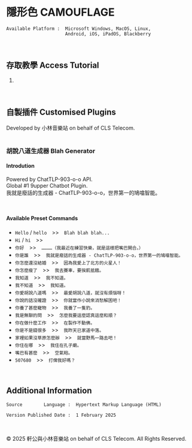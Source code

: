 # 隱形色 CAMOUFLAGE

    Available Platform :  Microsoft Windows, MacOS, Linux, 
                          Android, iOS, iPadOS, Blackberry

<br>

## 存取教學 Access Tutorial

1. 

<br>

## 自製插件 Customised Plugins

Developed by 小林音樂站 on behalf of CLS Telecom. <br>
<br>

### 胡說八道生成器 Blah Generator

#### Introdution <br>
Powered by ChatTLP-903-o-o API. <br>
Global #1 9upper Chatbot Plugin. <br>
我就是廢話的生成器 - ChatTLP-903-o-o，世界第一的鳩噏智能。<br>

<br>

#### Available Preset Commands <br>
* `Hello` / `hello`　>>　`Blah blah blah...`
* `Hi` / `hi`　>>　` `
* `你好`　>>　`…………（我最近在練習快樂，就是這樣把嘴巴開合。）`
* `你是誰`　>>　`我就是廢話的生成器 - ChatTLP-903-o-o，世界第一的鳩噏智能。`
* `你怎麼還沒結婚`　>>　`因為我愛上了北方的火星人！`
* `你怎麼瘦了`　>>　`我去賽車，要挨飢抵餓。`
* `我知道`　>>　`我不知道。`
* `我不知道`　>>　`我知道。`
* `你愛胡說八道嗎`　>>　`最愛胡說八道，就沒有煩惱呀！`
* `你說的話沒確證`　>>　`你就當作小說來消愁解困吧！`
* `你養了甚麼寵物`　>>　`我養了一隻豹。`
* `我是無聊的問`　>>　`怎麼我要這麼認真這麼和順？`
* `你在做什麼工作`　>>　`在製作不動佛。`
* `你是不是錢很多`　>>　`我昨天已家道中落。`
* `家裡如果沒草原怎麼辦`　>>　`就當野馬一路去吧！`
* `你住在哪`　>>　`我住在孔子廟。`
* `嘴巴有甚麼`　>>　`空氣砲。`
* `507680`　>>　`打俾我好嗎？`

<br>

## Additional Information <br>
    Source        Language :  Hypertext Markup Language (HTML)

    Version Published Date :  1 February 2025

<br>

© 2025 軒公與小林音樂站 on behalf of CLS Telecom. All Rights Reserved. 